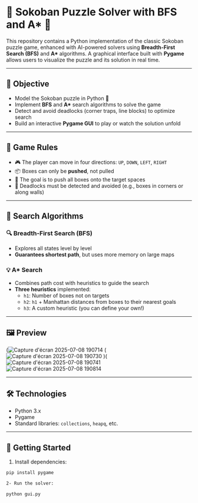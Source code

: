# 🧩 Sokoban Puzzle Solver with BFS and A* 🚀

This repository contains a Python implementation of the classic Sokoban puzzle game, enhanced with AI-powered solvers using **Breadth-First Search (BFS)** and **A\*** algorithms. A graphical interface built with **Pygame** allows users to visualize the puzzle and its solution in real time.

---

## 🎯 Objective

- Model the Sokoban puzzle in Python 🐍  
- Implement **BFS** and **A\*** search algorithms to solve the game  
- Detect and avoid deadlocks (corner traps, line blocks) to optimize search  
- Build an interactive **Pygame GUI** to play or watch the solution unfold  

---

## 📜 Game Rules

- 🎮 The player can move in four directions: `UP`, `DOWN`, `LEFT`, `RIGHT`  
- 📦 Boxes can only be **pushed**, not pulled  
- 🎯 The goal is to push all boxes onto the target spaces  
- 🚫 Deadlocks must be detected and avoided (e.g., boxes in corners or along walls)

---

## 🧠 Search Algorithms

### 🔍 Breadth-First Search (BFS)
- Explores all states level by level  
- **Guarantees shortest path**, but uses more memory on large maps  

### 💡 A\* Search
- Combines path cost with heuristics to guide the search  
- **Three heuristics** implemented:
  - `h1`: Number of boxes not on targets  
  - `h2`: `h1` + Manhattan distances from boxes to their nearest goals  
  - `h3`: A custom heuristic (you can define your own!)

---

## 🖼 Preview


(![Capture d'écran 2025-07-08 190714](https://github.com/user-attachments/assets/fdf07089-79f9-4192-bb9e-f5bc03b05d95)
(![Capture d'écran 2025-07-08 190730](https://github.com/user-attachments/assets/9e6e9930-edc3-45eb-9f86-f8511b9db94c)
)(![Capture d'écran 2025-07-08 190741](https://github.com/user-attachments/assets/d4fe3960-f6e5-4ba6-8b3d-ca7248a8173b)
![Capture d'écran 2025-07-08 190814](https://github.com/user-attachments/assets/a7d711e4-2cf4-4059-89bb-92fa2203834d)



---

## 🛠 Technologies

- Python 3.x  
- Pygame  
- Standard libraries: `collections`, `heapq`, etc.

---


## 🚀 Getting Started

1. Install dependencies:

```bash
pip install pygame

2- Run the solver:

python gui.py
